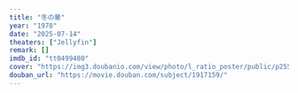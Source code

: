```yaml
---
title: "冬の華"
year: "1978"
date: "2025-07-14"
theaters: ["Jellyfin"]
remark: []
imdb_id: "tt0499480"
cover: "https://img3.doubanio.com/view/photo/l_ratio_poster/public/p2553359172.jpg"
douban_url: "https://movie.douban.com/subject/1917159/"
---
```

